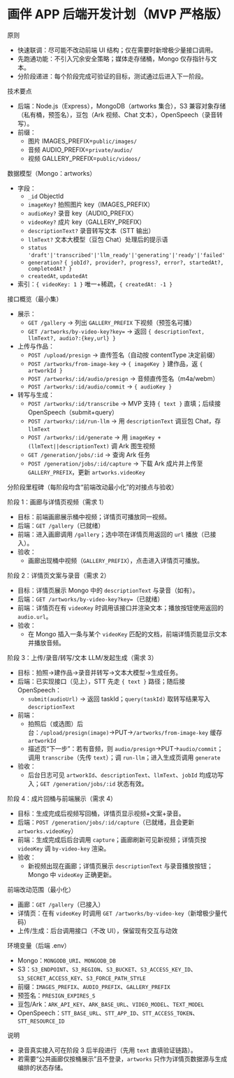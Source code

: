 # 画伴 APP 后端开发计划（MVP 严格版）

原则
- 快速联调：尽可能不改动前端 UI 结构；仅在需要时新增极少量接口调用。
- 先跑通功能：不引入冗余安全策略；媒体走存储桶，Mongo 仅存指针与文本。
- 分阶段递进：每个阶段完成可验证的目标，测试通过后进入下一阶段。

技术要点
- 后端：Node.js（Express），MongoDB（artworks 集合），S3 兼容对象存储（私有桶，预签名），豆包（Ark 视频、Chat 文本），OpenSpeech（录音转写）。
- 前缀：
  - 图片 IMAGES_PREFIX=`public/images/`
  - 音频 AUDIO_PREFIX=`private/audio/`
  - 视频 GALLERY_PREFIX=`public/videos/`

数据模型（Mongo：artworks）
- 字段：
  - `_id` ObjectId
  - `imageKey?` 拍照图片 key（IMAGES_PREFIX）
  - `audioKey?` 录音 key（AUDIO_PREFIX）
  - `videoKey?` 成片 key（GALLERY_PREFIX）
  - `descriptionText?` 录音转写文本（STT 输出）
  - `llmText?` 文本大模型（豆包 Chat）处理后的提示语
  - `status` `'draft'|'transcribed'|'llm_ready'|'generating'|'ready'|'failed'`
  - `generation?` `{ jobId?, provider?, progress?, error?, startedAt?, completedAt? }`
  - `createdAt`, `updatedAt`
- 索引：`{ videoKey: 1 }` 唯一+稀疏，`{ createdAt: -1 }`

接口概览（最小集）
- 展示：
  - `GET /gallery` → 列出 `GALLERY_PREFIX` 下视频（预签名可播）
  - `GET /artworks/by-video-key?key=` → 返回 `{ descriptionText, llmText?, audio?:{key,url} }`
- 上传与作品：
  - `POST /upload/presign` → 直传签名（自动按 contentType 决定前缀）
  - `POST /artworks/from-image-key` → `{ imageKey }` 建作品，返 `{ artworkId }`
  - `POST /artworks/:id/audio/presign` → 音频直传签名（m4a/webm）
  - `POST /artworks/:id/audio/commit` → `{ audioKey }`
- 转写与生成：
  - `POST /artworks/:id/transcribe` → MVP 支持 `{ text }` 直填；后续接 OpenSpeech（submit+query）
  - `POST /artworks/:id/run-llm` → 用 `descriptionText` 调豆包 Chat，存 `llmText`
  - `POST /artworks/:id/generate` → 用 `imageKey + (llmText||descriptionText)` 调 Ark 图生视频
  - `GET /generation/jobs/:id` → 查询 Ark 任务
  - `POST /generation/jobs/:id/capture` → 下载 Ark 成片并上传至 `GALLERY_PREFIX`，更新 `artworks.videoKey`

分阶段里程碑（每阶段均含“前端改动最小化”的对接点与验收）

阶段 1：画廊与详情页视频（需求 1）
- 目标：前端画廊展示桶中视频；详情页可播放同一视频。
- 后端：`GET /gallery`（已就绪）
- 前端：进入画廊调用 `/gallery`；选中项在详情页用返回的 `url` 播放（已接入）。
- 验收：
  - 画廊出现桶中视频（`GALLERY_PREFIX`），点击进入详情页可播放。

阶段 2：详情页文案与录音（需求 2）
- 目标：详情页展示 Mongo 中的 `descriptionText` 与录音（如有）。
- 后端：`GET /artworks/by-video-key?key=`（已就绪）
- 前端：详情页在有 `videoKey` 时调用该接口并渲染文本；播放按钮使用返回的 `audio.url`。
- 验收：
  - 在 Mongo 插入一条与某个 `videoKey` 匹配的文档，前端详情页能显示文本并播放音频。

阶段 3：上传/录音/转写/文本 LLM/发起生成（需求 3）
- 目标：拍照→建作品→录音并转写→文本大模型→生成任务。
- 后端：已实现接口（见上），STT 先走 `{ text }` 路径；随后接 OpenSpeech：
  - `submit(audioUrl)` → 返回 taskId；`query(taskId)` 取转写结果写入 `descriptionText`
- 前端：
  - 拍照后（或选图）后台：`/upload/presign(image)`→PUT→`/artworks/from-image-key` 缓存 `artworkId`
  - 描述页“下一步”：若有音频，则 `audio/presign`→PUT→`audio/commit`；调用 `transcribe`（先传 `text`）；调 `run-llm`；进入生成页调用 `generate`
- 验收：
  - 后台日志可见 `artworkId`、`descriptionText`、`llmText`、`jobId` 均成功写入；`GET /generation/jobs/:id` 状态有效。

阶段 4：成片回桶与前端展示（需求 4）
- 目标：生成完成后视频写回桶，详情页显示视频+文案+录音。
- 后端：`POST /generation/jobs/:id/capture`（已就绪，且会更新 `artworks.videoKey`）
- 前端：生成完成后后台调用 `capture`；画廊刷新可见新视频；详情页按 `videoKey` 调 `by-video-key` 渲染。
- 验收：
  - 新视频出现在画廊；详情页展示 `descriptionText` 与录音播放按钮；Mongo 中 `videoKey` 正确更新。

前端改动范围（最小化）
- 画廊：`GET /gallery`（已接入）
- 详情页：在有 `videoKey` 时调用 `GET /artworks/by-video-key`（新增极少量代码）
- 上传/生成：后台调用接口（不改 UI），保留现有交互与动效

环境变量（后端 .env）
- Mongo：`MONGODB_URI`、`MONGODB_DB`
- S3：`S3_ENDPOINT`、`S3_REGION`、`S3_BUCKET`、`S3_ACCESS_KEY_ID`、`S3_SECRET_ACCESS_KEY`、`S3_FORCE_PATH_STYLE`
- 前缀：`IMAGES_PREFIX`、`AUDIO_PREFIX`、`GALLERY_PREFIX`
- 预签名：`PRESIGN_EXPIRES_S`
- 豆包/Ark：`ARK_API_KEY`、`ARK_BASE_URL`、`VIDEO_MODEL`、`TEXT_MODEL`
- OpenSpeech：`STT_BASE_URL`、`STT_APP_ID`、`STT_ACCESS_TOKEN`、`STT_RESOURCE_ID`

说明
- 录音真实接入可在阶段 3 后半段进行（先用 `text` 直填验证链路）。
- 若需要“公共画廊仅按桶展示”且不登录，`artworks` 只作为详情页数据源与生成编排的状态存储。


